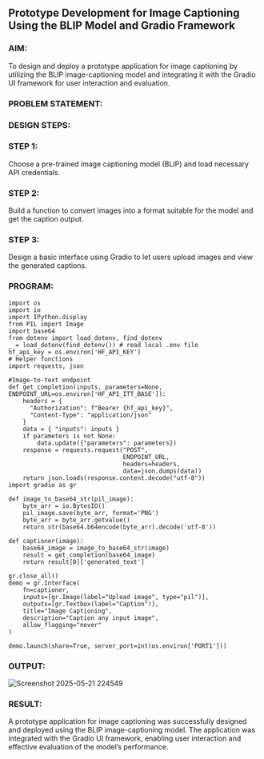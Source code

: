 ## Prototype Development for Image Captioning Using the BLIP Model and Gradio Framework

### AIM:
To design and deploy a prototype application for image captioning by utilizing the BLIP image-captioning model and integrating it with the Gradio UI framework for user interaction and evaluation.

### PROBLEM STATEMENT:

### DESIGN STEPS:
### STEP 1:
Choose a pre-trained image captioning model (BLIP) and load necessary API credentials.

### STEP 2:
Build a function to convert images into a format suitable for the model and get the caption output.

### STEP 3:
Design a basic interface using Gradio to let users upload images and view the generated captions.

### PROGRAM:
```
import os
import io
import IPython.display
from PIL import Image
import base64 
from dotenv import load_dotenv, find_dotenv
_ = load_dotenv(find_dotenv()) # read local .env file
hf_api_key = os.environ['HF_API_KEY']
# Helper functions
import requests, json

#Image-to-text endpoint
def get_completion(inputs, parameters=None, ENDPOINT_URL=os.environ['HF_API_ITT_BASE']):
    headers = {
      "Authorization": f"Bearer {hf_api_key}",
      "Content-Type": "application/json"
    }
    data = { "inputs": inputs }
    if parameters is not None:
        data.update({"parameters": parameters})
    response = requests.request("POST",
                                ENDPOINT_URL,
                                headers=headers,
                                data=json.dumps(data))
    return json.loads(response.content.decode("utf-8"))
import gradio as gr 

def image_to_base64_str(pil_image):
    byte_arr = io.BytesIO()
    pil_image.save(byte_arr, format='PNG')
    byte_arr = byte_arr.getvalue()
    return str(base64.b64encode(byte_arr).decode('utf-8'))

def captioner(image):
    base64_image = image_to_base64_str(image)
    result = get_completion(base64_image)
    return result[0]['generated_text']

gr.close_all()
demo = gr.Interface(
    fn=captioner,
    inputs=[gr.Image(label="Upload image", type="pil")],
    outputs=[gr.Textbox(label="Caption")],
    title="Image Captioning",
    description="Caption any input image",
    allow_flagging="never"
)

demo.launch(share=True, server_port=int(os.environ['PORT1']))
```

### OUTPUT:
![Screenshot 2025-05-21 224549](https://github.com/user-attachments/assets/3d4e9b2b-fc2e-45d6-bf6f-7875e84328e8)

### RESULT:
A prototype application for image captioning was successfully designed and deployed using the BLIP image-captioning model. The application was integrated with the Gradio UI framework, enabling user interaction and effective evaluation of the model’s performance.
